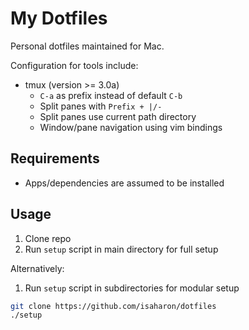 # My Dotfiles

Personal dotfiles maintained for Mac.

Configuration for tools include:

* tmux (version >= 3.0a)
    * `C-a` as prefix instead of default `C-b`
    * Split panes with `Prefix + |/-`
    * Split panes use current path directory
    * Window/pane navigation using vim bindings

## Requirements

- Apps/dependencies are assumed to be installed

## Usage

1. Clone repo
1. Run `setup` script in main directory for full setup

Alternatively:

1. Run `setup` script in subdirectories for modular setup

```bash
git clone https://github.com/isaharon/dotfiles
./setup
```
